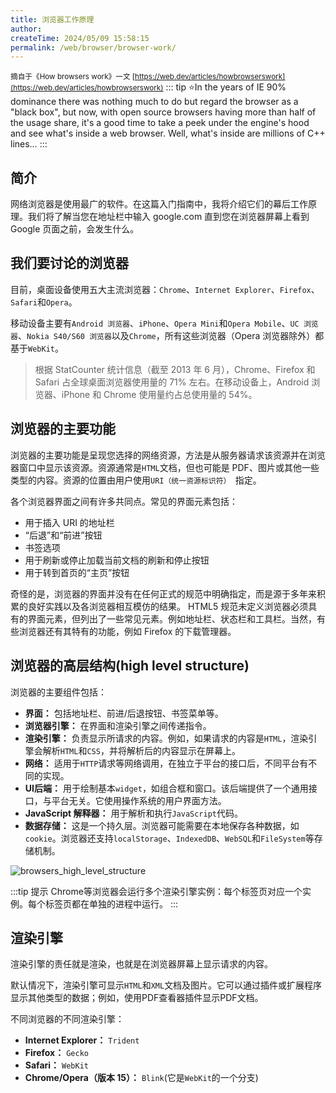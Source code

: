 ```yaml
---
title: 浏览器工作原理
author:
createTime: 2024/05/09 15:58:15
permalink: /web/browser/browser-work/
---
```


<small>摘自于《How browsers work》一文 [https://web.dev/articles/howbrowserswork](https://web.dev/articles/howbrowserswork)</small>
::: tip
:star:In the years of IE 90% dominance there was nothing much to do but regard the browser as a "black box", but now, with open source browsers having more than half of the usage share, it's a good time to take a peek under the engine's hood and see what's inside a web browser. Well, what's inside are millions of C++ lines…
:::

## 简介
网络浏览器是使用最广的软件。在这篇入门指南中，我将介绍它们的幕后工作原理。我们将了解当您在地址栏中输入 google.com 直到您在浏览器屏幕上看到 Google 页面之前，会发生什么。

## 我们要讨论的浏览器
目前，桌面设备使用五大主流浏览器：`Chrome`、`Internet Explorer`、`Firefox`、`Safari`和`Opera`。

移动设备主要有`Android 浏览器`、`iPhone`、`Opera Mini`和`Opera Mobile`、`UC 浏览器`、`Nokia S40/S60 浏览器`以及`Chrome`，所有这些浏览器（Opera 浏览器除外）都基于`WebKit`。

> 根据 StatCounter 统计信息（截至 2013 年 6 月），Chrome、Firefox 和 Safari 占全球桌面浏览器使用量的 71% 左右。在移动设备上，Android 浏览器、iPhone 和 Chrome 使用量约占总使用量的 54%。

## 浏览器的主要功能
浏览器的主要功能是呈现您选择的网络资源，方法是从服务器请求该资源并在浏览器窗口中显示该资源。资源通常是`HTML`文档，但也可能是 PDF、图片或其他一些类型的内容。资源的位置由用户使用`URI（统一资源标识符） `指定。

各个浏览器界面之间有许多共同点。常见的界面元素包括：
- 用于插入 URI 的地址栏
- “后退”和“前进”按钮
- 书签选项
- 用于刷新或停止加载当前文档的刷新和停止按钮
- 用于转到首页的“主页”按钮

奇怪的是，浏览器的界面并没有在任何正式的规范中明确指定，而是源于多年来积累的良好实践以及各浏览器相互模仿的结果。 HTML5 规范未定义浏览器必须具有的界面元素，但列出了一些常见元素。例如地址栏、状态栏和工具栏。当然，有些浏览器还有其特有的功能，例如 Firefox 的下载管理器。

## 浏览器的高层结构(high level structure)
浏览器的主要组件包括：
- **界面：** 包括地址栏、前进/后退按钮、书签菜单等。
- **浏览器引擎：** 在界面和渲染引擎之间传递指令。
- **渲染引擎：** 负责显示所请求的内容。例如，如果请求的内容是`HTML`，渲染引擎会解析`HTML`和`CSS`，并将解析后的内容显示在屏幕上。
- **网络：** 适用于`HTTP`请求等网络调用，在独立于平台的接口后，不同平台有不同的实现。
- **UI后端：** 用于绘制基本`widget`，如组合框和窗口。该后端提供了一个通用接口，与平台无关。它使用操作系统的用户界面方法。
- **JavaScript 解释器：** 用于解析和执行`JavaScript`代码。
- **数据存储：** 这是一个持久层。浏览器可能需要在本地保存各种数据，如`cookie`。浏览器还支持`localStorage`、`IndexedDB`、`WebSQL`和`FileSystem`等存储机制。

![browsers_high_level_structure](/images/web/browser-work-1-structure.png)

:::tip 提示
Chrome等浏览器会运行多个渲染引擎实例：每个标签页对应一个实例。每个标签页都在单独的进程中运行。
:::

## 渲染引擎
渲染引擎的责任就是渲染，也就是在浏览器屏幕上显示请求的内容。

默认情况下，渲染引擎可显示`HTML`和`XML`文档及图片。它可以通过插件或扩展程序显示其他类型的数据；例如，使用PDF查看器插件显示PDF文档。

不同浏览器的不同渲染引擎：
- **Internet Explorer：** `Trident`
- **Firefox：** `Gecko`
- **Safari：** `WebKit`
- **Chrome/Opera（版本 15）：** `Blink`(它是`WebKit`的一个分支)